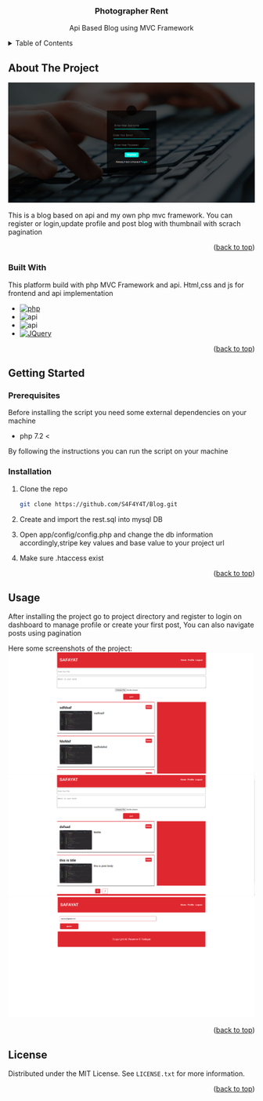 <a name="readme-top"></a>

<div align="center">
  <h3 align="center">Photographer Rent</h3>
  <p>Api Based Blog using MVC Framework</p>
</div>

<!-- TABLE OF CONTENTS -->
<details>
  <summary>Table of Contents</summary>
  <ol>
    <li>
      <a href="#about-the-project">About The Project</a>
      <ul>
        <li><a href="#built-with">Built With</a></li>
      </ul>
    </li>
    <li>
      <a href="#getting-started">Getting Started</a>
      <ul>
        <li><a href="#prerequisites">Prerequisites</a></li>
        <li><a href="#installation">Installation</a></li>
      </ul>
    </li>
    <li><a href="#usage">Usage</a></li>
    <li><a href="#license">License</a></li>
  </ol>
</details>



<!-- ABOUT THE PROJECT -->
## About The Project

![Screen Shot][product-screenshot-1]

This is a blog based on api and my own php mvc framework. You can register or login,update profile and post blog with thumbnail with scrach pagination

<p align="right">(<a href="#readme-top">back to top</a>)</p>

### Built With

This platform build with php MVC Framework and api. Html,css and js for frontend and api implementation

* [![php][php]][php-url]
* ![api][api]
* ![api][api]
* [![JQuery][JQuery.com]][JQuery-url]

<p align="right">(<a href="#readme-top">back to top</a>)</p>

<!-- GETTING STARTED -->
## Getting Started

### Prerequisites

Before installing the script you need some external dependencies on your machine
* php 7.2 <

By following the instructions you can run the script on your machine

### Installation

1. Clone the repo
   ```sh
   git clone https://github.com/S4F4Y4T/Blog.git
   ```
2. Create and import the rest.sql into mysql DB

3. Open app/config/config.php and change the db information accordingly,stripe key values and base value to your project url

4. Make sure .htaccess exist

<p align="right">(<a href="#readme-top">back to top</a>)</p>



<!-- USAGE EXAMPLES -->
## Usage
After installing the project go to project directory and register to login on dashboard to manage profile or create your first post, You can also navigate posts using pagination

Here some screenshots of the project:
![Screen Shot][product-screenshot-2]
![Screen Shot][product-screenshot-3]
![Screen Shot][product-screenshot-4]

<p align="right">(<a href="#readme-top">back to top</a>)</p>


<!-- LICENSE -->
## License

Distributed under the MIT License. See `LICENSE.txt` for more information.

<p align="right">(<a href="#readme-top">back to top</a>)</p>

<!-- MARKDOWN LINKS & IMAGES -->
<!-- https://www.markdownguide.org/basic-syntax/#reference-style-links -->

[product-screenshot-1]: overview/1.png
[product-screenshot-2]: overview/2.png
[product-screenshot-3]: overview/3.png
[product-screenshot-4]: overview/4.png

[api]: https://img.shields.io/badge/api-api-white
[mysql]: https://img.shields.io/badge/MYSQL-MYSQL-orange
[php]: https://img.shields.io/badge/php-php-white
[Php-url]: https://www.php.net/
[Bootstrap.com]: https://img.shields.io/badge/Bootstrap-563D7C?style=for-the-badge&logo=bootstrap&logoColor=white
[Bootstrap-url]: https://getbootstrap.com
[JQuery.com]: https://img.shields.io/badge/jQuery-0769AD?style=for-the-badge&logo=jquery&logoColor=white
[JQuery-url]: https://jquery.com 
